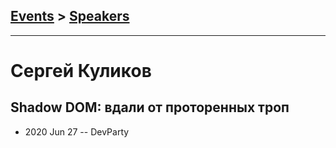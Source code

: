 ## [Events](../README.md) > [Speakers](../speakers.md)
---

# Сергей Куликов

## Shadow DOM: вдали от проторенных троп
- 2020 Jun 27 -- DevParty    

